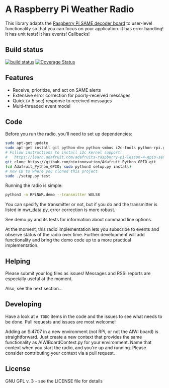 # A Raspberry Pi Weather Radio

This library adapts the [Raspberry Pi SAME decoder board](http://www.aiwindustries.com/store/p9/Raspberry_Pi_B_%2F2_NWR_Receiver%2FSAME_Decoder.html) to user-level
functionality so that you can focus on your application.  It has
error handling!  It has unit tests!  It has events!  Callbacks!

## Build status
[![build status](https://travis-ci.org/ke4roh/RPiNWR.svg?branch=master)](https://travis-ci.org/ke4roh/RPiNWR/branches)
[![Coverage Status](https://coveralls.io/repos/github/ke4roh/RPiNWR/badge.svg?branch=master)](https://coveralls.io/github/ke4roh/RPiNWR?branch=master)

## Features
* Receive, prioritize, and act on SAME alerts
* Extensive error correction for poorly-received messages
* Quick (<.5 sec) response to received messages
* Multi-threaded event model

## Code
Before you run the radio, you'll need to set up dependencies:

```bash
sudo apt-get update
sudo apt-get install git python-dev python-smbus i2c-tools python-rpi.gpio python3-rpi.gpio
# Follow instructions to install i2c kernel support:
#   https://learn.adafruit.com/adafruits-raspberry-pi-lesson-4-gpio-setup/configuring-i2c
git clone https://github.com/nioinnovation/Adafruit_Python_GPIO.git
(cd Adafruit_Python_GPIO; sudo python3 setup.py install)
# now CD to where you cloned this project
sudo ./setup.py test
```

Running the radio is simple:
```bash
python3 -m RPiNWR.demo --transmitter WXL58
```

You can specify the transmitter or not, but if you do and the 
transmitter is listed in nwr_data.py, error correction is 
more robust.  

See demo.py and its tests for information about command line options.

At the moment, this radio implementation lets you subscribe to events
and observe status of the radio over time.  Further development will
add functionality and bring the demo code up to a more practical 
implementation.  

## Helping
Please submit your log files as issues! Messages and RSSI reports are 
especially useful at the moment.  

Also, see the next section...

## Developing
Have a look at ```# TODO``` items in the code and the issues to see what
needs to be done.  Pull requests and issues are most welcome!

Adding an Si4707 in a new environment (not RPi, or not the AIWI board)
is straightforward.  Just create a new context that provides the same
functionality as AIWIBoardContext.py for your environment.  Name that
context when you start the radio, and you're up and running.  Please
consider contributing your context via a pull request. 

## License
GNU GPL v. 3 - see the LICENSE file for details

